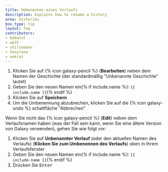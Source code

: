 ```yaml
---
title: Umbenennen eines Verlaufs
description: Explains how to rename a history
area: histories
box_type: tip
layout: faq
contributors:
- bebatut
- wm75
- shiltemann
- hexylena
- nekrut
---
```



1. Klicken Sie auf {% icon galaxy-pencil %} (**Bearbeiten**) neben dem Namen der Geschichte (der standardmäßig "Unbenannte Geschichte" lautet)
2. Geben Sie den neuen Namen ein{% if include.name %}: `{{ include.name }}`{% endif %}
3. Klicken Sie auf **Speichern**
4. Um die Umbenennung abzubrechen, klicken Sie auf die {% icon galaxy-undo %} schaltfläche "Abbrechen"

Wenn Sie nicht das {% icon galaxy-pencil %} (**Edit**) neben dem Verlaufsnamen haben (was der Fall sein kann, wenn Sie eine ältere Version von Galaxy verwenden), gehen Sie wie folgt vor:

1. Klicken Sie auf **Unbenannter Verlauf** (oder den aktuellen Namen des Verlaufs) (**Klicken Sie zum Umbenennen des Verlaufs**) oben in Ihrem Verlaufsfenster
2. Geben Sie den neuen Namen ein{% if include.name %}: `{{ include.name }}`{% endif %}
3. Drücken Sie <kbd>Enter</kbd>

